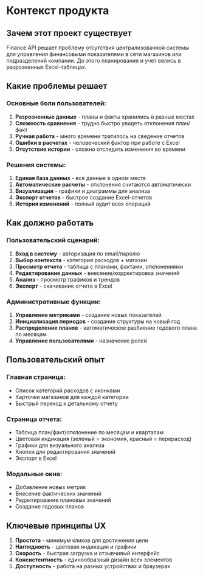 # Контекст продукта

## Зачем этот проект существует
Finance API решает проблему отсутствия централизованной системы для управления финансовыми показателями в сети магазинов или подразделений компании. До этого планирование и учет велись в разрозненных Excel-таблицах.

## Какие проблемы решает

### Основные боли пользователей:
1. **Разрозненные данные** - планы и факты хранились в разных местах
2. **Сложность сравнения** - трудно быстро увидеть отклонения план/факт
3. **Ручная работа** - много времени тратилось на сведение отчетов
4. **Ошибки в расчетах** - человеческий фактор при работе с Excel
5. **Отсутствие истории** - сложно отследить изменения во времени

### Решения системы:
1. **Единая база данных** - все данные в одном месте
2. **Автоматические расчеты** - отклонения считаются автоматически
3. **Визуализация** - графики и диаграммы для анализа
4. **Экспорт отчетов** - быстрое создание Excel-отчетов
5. **История изменений** - полный аудит всех операций

## Как должно работать

### Пользовательский сценарий:
1. **Вход в систему** - авторизация по email/паролю
2. **Выбор контекста** - категория расходов + магазин
3. **Просмотр отчета** - таблица с планами, фактами, отклонениями
4. **Редактирование данных** - внесение/корректировка значений
5. **Анализ** - просмотр графиков и трендов
6. **Экспорт** - скачивание отчета в Excel

### Административные функции:
1. **Управление метриками** - создание новых показателей
2. **Инициализация периодов** - создание структуры на новый год
3. **Распределение планов** - автоматическое разбиение годового плана по месяцам
4. **Управление пользователями** - назначение ролей

## Пользовательский опыт

### Главная страница:
- Список категорий расходов с иконками
- Карточки магазинов для каждой категории
- Быстрый переход к детальному отчету

### Страница отчета:
- Таблица план/факт/отклонение по месяцам и кварталам
- Цветовая индикация (зеленый = экономия, красный = перерасход)
- Графики для визуального анализа
- Кнопки для редактирования значений
- Экспорт в Excel

### Модальные окна:
- Добавление новых метрик
- Внесение фактических значений
- Редактирование плановых значений
- Создание годовых планов

## Ключевые принципы UX
1. **Простота** - минимум кликов для достижения цели
2. **Наглядность** - цветовая индикация и графики
3. **Скорость** - быстрая загрузка и отзывчивый интерфейс
4. **Консистентность** - единообразный дизайн всех элементов
5. **Доступность** - работа на разных устройствах и браузерах 